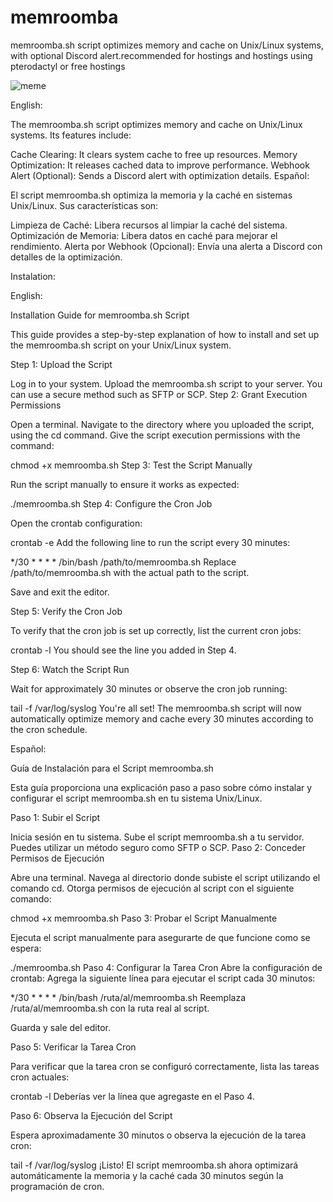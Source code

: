 # memroomba
memroomba.sh script optimizes memory and cache on Unix/Linux systems, with optional Discord alert.recommended for hostings and hostings using pterodactyl or free hostings

![meme](https://www.linuxatemyram.com/atemyram.png)


English:

The memroomba.sh script optimizes memory and cache on Unix/Linux systems. Its features include:

Cache Clearing: It clears system cache to free up resources.
Memory Optimization: It releases cached data to improve performance.
Webhook Alert (Optional): Sends a Discord alert with optimization details.
Español:

El script memroomba.sh optimiza la memoria y la caché en sistemas Unix/Linux. Sus características son:

Limpieza de Caché: Libera recursos al limpiar la caché del sistema.
Optimización de Memoria: Libera datos en caché para mejorar el rendimiento.
Alerta por Webhook (Opcional): Envía una alerta a Discord con detalles de la optimización.



Instalation:

English:

Installation Guide for memroomba.sh Script

This guide provides a step-by-step explanation of how to install and set up the memroomba.sh script on your Unix/Linux system.

Step 1: Upload the Script

Log in to your system.
Upload the memroomba.sh script to your server. You can use a secure method such as SFTP or SCP.
Step 2: Grant Execution Permissions

Open a terminal.
Navigate to the directory where you uploaded the script, using the cd command.
Give the script execution permissions with the command:

chmod +x memroomba.sh
Step 3: Test the Script Manually

Run the script manually to ensure it works as expected:

./memroomba.sh
Step 4: Configure the Cron Job

Open the crontab configuration:

crontab -e
Add the following line to run the script every 30 minutes:

*/30 * * * * /bin/bash /path/to/memroomba.sh
Replace /path/to/memroomba.sh with the actual path to the script.

Save and exit the editor.

Step 5: Verify the Cron Job

To verify that the cron job is set up correctly, list the current cron jobs:

crontab -l
You should see the line you added in Step 4.

Step 6: Watch the Script Run

Wait for approximately 30 minutes or observe the cron job running:

tail -f /var/log/syslog
You're all set! The memroomba.sh script will now automatically optimize memory and cache every 30 minutes according to the cron schedule.

Español:

Guía de Instalación para el Script memroomba.sh

Esta guía proporciona una explicación paso a paso sobre cómo instalar y configurar el script memroomba.sh en tu sistema Unix/Linux.

Paso 1: Subir el Script

Inicia sesión en tu sistema.
Sube el script memroomba.sh a tu servidor. Puedes utilizar un método seguro como SFTP o SCP.
Paso 2: Conceder Permisos de Ejecución

Abre una terminal.
Navega al directorio donde subiste el script utilizando el comando cd.
Otorga permisos de ejecución al script con el siguiente comando:

chmod +x memroomba.sh
Paso 3: Probar el Script Manualmente

Ejecuta el script manualmente para asegurarte de que funcione como se espera:

./memroomba.sh
Paso 4: Configurar la Tarea Cron
Abre la configuración de crontab:
Agrega la siguiente línea para ejecutar el script cada 30 minutos:

*/30 * * * * /bin/bash /ruta/al/memroomba.sh
Reemplaza /ruta/al/memroomba.sh con la ruta real al script.

Guarda y sale del editor.

Paso 5: Verificar la Tarea Cron

Para verificar que la tarea cron se configuró correctamente, lista las tareas cron actuales:


crontab -l
Deberías ver la línea que agregaste en el Paso 4.

Paso 6: Observa la Ejecución del Script

Espera aproximadamente 30 minutos o observa la ejecución de la tarea cron:

tail -f /var/log/syslog
¡Listo! El script memroomba.sh ahora optimizará automáticamente la memoria y la caché cada 30 minutos según la programación de cron.
